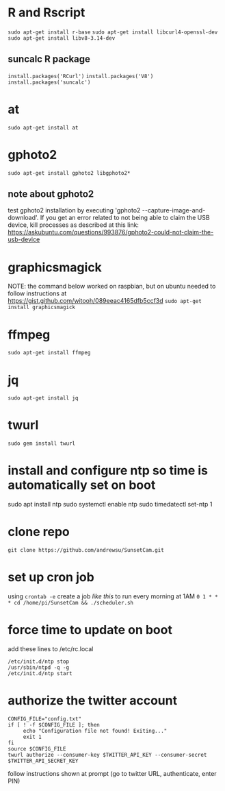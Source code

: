# R and Rscript
`sudo apt-get install r-base`
`sudo apt-get install libcurl4-openssl-dev`
`sudo apt-get install libv8-3.14-dev`

## suncalc R package
`install.packages('RCurl')`
`install.packages('V8')`
`install.packages('suncalc')`

# at
`sudo apt-get install at`

# gphoto2
`sudo apt-get install gphoto2 libgphoto2*`

## note about gphoto2
test gphoto2 installation by executing 'gphoto2 --capture-image-and-download'.  If you get an error related to not being able to claim the USB device, kill processes as described at this link:
	https://askubuntu.com/questions/993876/gphoto2-could-not-claim-the-usb-device

# graphicsmagick
NOTE: the command below worked on raspbian, but on ubuntu needed to follow instructions at https://gist.github.com/witooh/089eeac4165dfb5ccf3d
`sudo apt-get install graphicsmagick`

# ffmpeg
`sudo apt-get install ffmpeg`

# jq
`sudo apt-get install jq`

# twurl
`sudo gem install twurl`

# install and configure ntp so time is automatically set on boot
sudo apt install ntp
sudo systemctl enable ntp
sudo timedatectl set-ntp 1

# clone repo
`git clone https://github.com/andrewsu/SunsetCam.git`

# set up cron job
using `crontab -e` create a job *like this* to run every morning at 1AM
`0 1 * * * cd /home/pi/SunsetCam && ./scheduler.sh`

# force time to update on boot

add these lines to /etc/rc.local
```
/etc/init.d/ntp stop
/usr/sbin/ntpd -q -g
/etc/init.d/ntp start
```

# authorize the twitter account
```
CONFIG_FILE="config.txt" 
if [ ! -f $CONFIG_FILE ]; then
     echo "Configuration file not found! Exiting..."
     exit 1
fi 
source $CONFIG_FILE
twurl authorize --consumer-key $TWITTER_API_KEY --consumer-secret $TWITTER_API_SECRET_KEY
```
follow instructions shown at prompt (go to twitter URL, authenticate, enter PIN)
